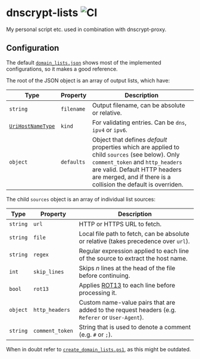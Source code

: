 # dnscrypt-lists ![CI](https://github.com/zeffy/dnscrypt-lists/workflows/CI/badge.svg)
My personal script etc. used in combination with dnscrypt-proxy.

## Configuration

The default [`domain_lists.json`](https://github.com/zeffy/dnscrypt-lists/blob/master/domain_lists.json)
shows most of the implemented configurations, so it makes a good reference.

The root of the JSON object is an array of output lists, which have:

| Type | Property | Description |
| ---- | -------- | ----------- |
| `string` | `filename` | Output filename, can be absolute or relative. |
| [`UriHostNameType`] | `kind` | For validating entries. Can be `dns`, `ipv4` or `ipv6`. |
| `object` | `defaults` | Object that defines *default* properties which are applied to child `sources` (see below). Only `comment_token` and `http_headers` are valid. Default HTTP headers are merged, and if there is a collision the default is overriden. |

The child `sources` object is an array of individual list sources:

| Type | Property | Description |
| ---- | -------- | ----------- |
| `string` | `url` | HTTP or HTTPS URL to fetch. |
| `string` | `file` | Local file path to fetch, can be absolute or relative (takes precedence over `url`). |
| `string` | `regex` | Regular expression applied to each line of the source to extract the host name. |
| `int` | `skip_lines` | Skips *n* lines at the head of the file before continuing. |
| `bool` | `rot13` | Applies [ROT13] to each line before processing it. |
| `object` | `http_headers` | Custom name-value pairs that are added to the request headers (e.g. `Referer` or `User-Agent`). |
| `string` | `comment_token` | String that is used to denote a comment (e.g. `#` or `;`). |

When in doubt refer to [`create_domain_lists.ps1`](https://github.com/zeffy/dnscrypt-lists/blob/master/create_domain_lists.ps1), as this might be outdated.

[`UriHostNameType`]: https://docs.microsoft.com/en-us/dotnet/api/system.urihostnametype?view=netframework-4.8
[ROT13]: https://en.wikipedia.org/wiki/ROT13